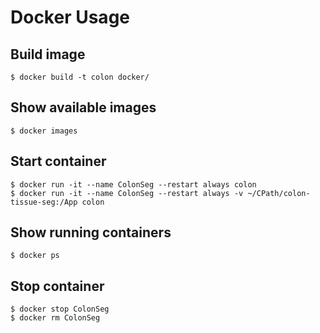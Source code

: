 # Docker Usage
## Build image
```
$ docker build -t colon docker/
```

## Show available images
```
$ docker images
```

## Start container
```
$ docker run -it --name ColonSeg --restart always colon
$ docker run -it --name ColonSeg --restart always -v ~/CPath/colon-tissue-seg:/App colon
```

## Show running containers
```
$ docker ps
```

## Stop container
```
$ docker stop ColonSeg
$ docker rm ColonSeg
```
